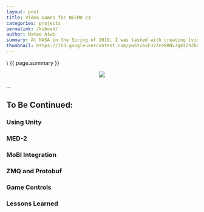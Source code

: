 ```yaml
---
layout: post
title: Video Games for NEEMO 23
categories: projects
permalink: /kibosh/
author: Mateo Atwi
summary: At NASA in the Spring of 2019, I was tasked with creating [video games to be tested at NEEMO 23](/work&education/#advanced-exercise-intern-at-nasa-johnson-space-center-spring-2019). I created two games. The first game used the position telemetry from the MED-2 to map to a character position in the game. The second game received heart rate data from MoBI and used that to control the character's position vertically.
thumbnail: https://lh3.googleusercontent.com/pwStv6sF32ZreBRNx7gkt2hZkOzbPVFA7RTb21JwgVDJj3oaHmDdKinIvs4lEUHkz-nFLWFSzHDXchLSeCd5BCqWgLggO5OkbLvysR--B-bXMGbq-f_tlog6oKe1W7lfNzM33-mhHIs=w2400
---
```


\\
{{ page.summary }}

<div class="separator" style="clear: both; text-align: center;">
<a href='https://photos.app.goo.gl/8nWTaaU3VXTfLWTi8'><img src='https://lh3.googleusercontent.com/ytBDPB4UZ2CCjqQUd0dNAnlLMuENwnDz6Dj-Rn4EspAvUd80m-xOdANectbyrQ7pXO8NWRBP4EC4knzqAslEkjNVD25NXNAAzE0W3E-Tyvvz2KJBLxULd-hQcebip_sOGwhJ5MvqB8w=w2400' style="max-width: 49%; position: relative;"/></a>
</div>



...
## To Be Continued:

### Using Unity
### MED-2
### MoBI Integration
### ZMQ and Protobuf
### Game Controls
### Lessons Learned